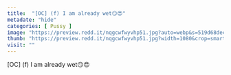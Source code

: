 ```yaml
---
title:  "[OC] (f) I am already wet😏😍"
metadate: "hide"
categories: [ Pussy ]
image: "https://preview.redd.it/nqgcwfwyvhp51.jpg?auto=webp&s=519d68dec2a69fd2803aa7864c9adc411d70171e"
thumb: "https://preview.redd.it/nqgcwfwyvhp51.jpg?width=1080&crop=smart&auto=webp&s=3ebf8c5d2c774922dbadcfb74f3899c31853cea3"
visit: ""
---
```

[OC] (f) I am already wet😏😍
